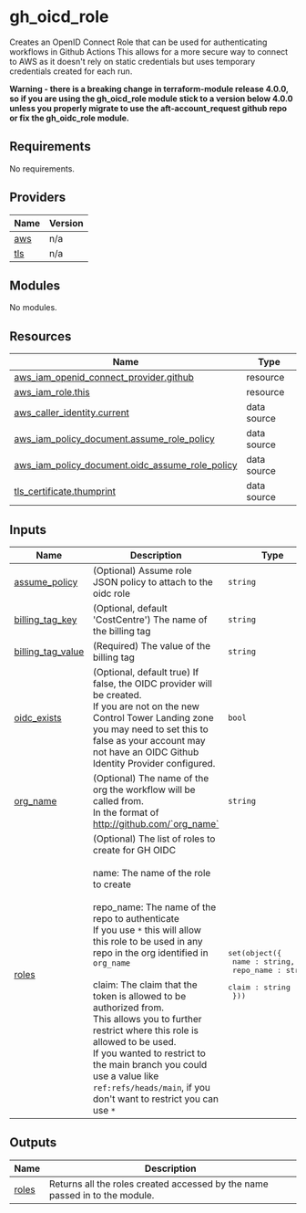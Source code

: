 # gh\_oicd\_role
Creates an OpenID Connect Role that can be used for authenticating workflows in Github Actions
This allows for a more secure way to connect to AWS as it doesn't rely on static credentials but uses temporary credentials created for each run.

**Warning - there is a breaking change in terraform-module release 4.0.0, so if you are using the gh\_oicd\_role module stick to a version below 4.0.0 unless you properly migrate to use the aft-account\_request github repo or fix the gh\_oidc\_role module.**

## Requirements

No requirements.

## Providers

| Name | Version |
|------|---------|
| <a name="provider_aws"></a> [aws](#provider\_aws) | n/a |
| <a name="provider_tls"></a> [tls](#provider\_tls) | n/a |

## Modules

No modules.

## Resources

| Name | Type |
|------|------|
| [aws_iam_openid_connect_provider.github](https://registry.terraform.io/providers/hashicorp/aws/latest/docs/resources/iam_openid_connect_provider) | resource |
| [aws_iam_role.this](https://registry.terraform.io/providers/hashicorp/aws/latest/docs/resources/iam_role) | resource |
| [aws_caller_identity.current](https://registry.terraform.io/providers/hashicorp/aws/latest/docs/data-sources/caller_identity) | data source |
| [aws_iam_policy_document.assume_role_policy](https://registry.terraform.io/providers/hashicorp/aws/latest/docs/data-sources/iam_policy_document) | data source |
| [aws_iam_policy_document.oidc_assume_role_policy](https://registry.terraform.io/providers/hashicorp/aws/latest/docs/data-sources/iam_policy_document) | data source |
| [tls_certificate.thumprint](https://registry.terraform.io/providers/hashicorp/tls/latest/docs/data-sources/certificate) | data source |

## Inputs

| Name | Description | Type | Default | Required |
|------|-------------|------|---------|:--------:|
| <a name="input_assume_policy"></a> [assume\_policy](#input\_assume\_policy) | (Optional) Assume role JSON policy to attach to the oidc role | `string` | `"{}"` | no |
| <a name="input_billing_tag_key"></a> [billing\_tag\_key](#input\_billing\_tag\_key) | (Optional, default 'CostCentre') The name of the billing tag | `string` | `"CostCentre"` | no |
| <a name="input_billing_tag_value"></a> [billing\_tag\_value](#input\_billing\_tag\_value) | (Required) The value of the billing tag | `string` | n/a | yes |
| <a name="input_oidc_exists"></a> [oidc\_exists](#input\_oidc\_exists) | (Optional, default true) If false, the OIDC provider will be created.<br>    If you are not on the new Control Tower Landing zone you may need to set this to false as your account may not have an OIDC Github Identity Provider configured. | `bool` | `true` | no |
| <a name="input_org_name"></a> [org\_name](#input\_org\_name) | (Optional)  The name of the org the workflow will be called from.<br>    In the format of http://github.com/`org_name` | `string` | `"cds-snc"` | no |
| <a name="input_roles"></a> [roles](#input\_roles) | (Optional) The list of roles to create for GH OIDC<br><br>  name: The name of the role to create<br><br>  repo\_name: The name of the repo to authenticate<br>  If you use `*` this will allow this role to be used in any repo in the org identified in `org_name`<br><br>  claim: The claim that the token is allowed to be authorized from. <br>  This allows you to further restrict where this role is allowed to be used.<br>  If you wanted to restrict to the main branch you could use a value like `ref:refs/heads/main`, if you don't want to restrict you can use `*` | <pre>set(object({<br>    name : string,<br>    repo_name : string,<br>    claim : string<br>  }))</pre> | `[]` | no |

## Outputs

| Name | Description |
|------|-------------|
| <a name="output_roles"></a> [roles](#output\_roles) | Returns all the roles created accessed by the name passed in to the module. |
